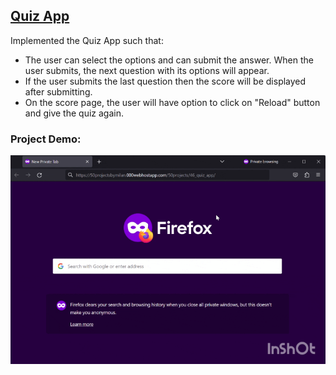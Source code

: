 ## [Quiz App](https://50projectsbymilan.000webhostapp.com/50projects/46_quiz_app/)
Implemented the Quiz App such that:
- The user can select the options and can submit the answer. When the user submits, the next question with its options will appear.
- If the user submits the last question then the score will be displayed after submitting.
- On the score page, the user will have option to click on "Reload" button and give the quiz again.


### Project Demo:
![Project Demo](https://github.com/milan-vishnoi/50-Days-50-Projects/blob/main/46.%20Quiz%20App/demo.gif)